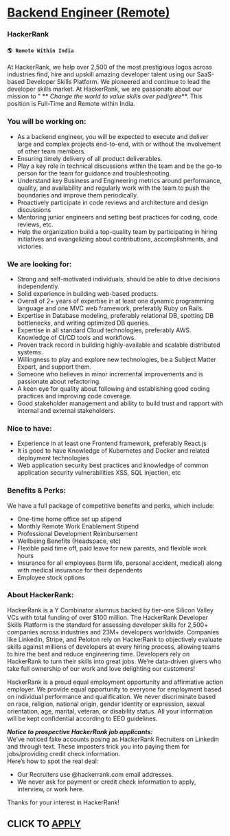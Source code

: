 # [Backend Engineer (Remote)](https://www.remotewlb.com/apply/backend-engineer-remote-125350)  
### HackerRank  
#### `🌎 Remote Within India`  

At HackerRank, we help over 2,500 of the most prestigious logos across industries find, hire and upskill amazing developer talent using our SaaS-based Developer Skills Platform. We pioneered and continue to lead the developer skills market. At HackerRank, we are passionate about our mission to " ** _Change the world to value skills over pedigree_**. This position is Full-Time and Remote within India.

### You will be working on:

  * As a backend engineer, you will be expected to execute and deliver large and complex projects end-to-end, with or without the involvement of other team members.
  * Ensuring timely delivery of all product deliverables.
  * Play a key role in technical discussions within the team and be the go-to person for the team for guidance and troubleshooting.
  * Understand key Business and Engineering metrics around performance, quality, and availability and regularly work with the team to push the boundaries and improve them periodically.
  * Proactively participate in code reviews and architecture and design discussions
  * Mentoring junior engineers and setting best practices for coding, code reviews, etc.
  * Help the organization build a top-quality team by participating in hiring initiatives and evangelizing about contributions, accomplishments, and victories.

### We are looking for:

  * Strong and self-motivated individuals, should be able to drive decisions independently.
  * Solid experience in building web-based products.
  * Overall of 2+ years of expertise in at least one dynamic programming language and one MVC web framework, preferably Ruby on Rails.
  * Expertise in Database modeling, preferably relational DB, spotting DB bottlenecks, and writing optimized DB queries.
  * Expertise in all standard Cloud technologies, preferably AWS. Knowledge of CI/CD tools and workflows.
  * Proven track record in building highly-available and scalable distributed systems.
  * Willingness to play and explore new technologies, be a Subject Matter Expert, and support them.
  * Someone who believes in minor incremental improvements and is passionate about refactoring.
  * A keen eye for quality about following and establishing good coding practices and improving code coverage.
  * Good stakeholder management and ability to build trust and rapport with internal and external stakeholders.

### Nice to have:

  * Experience in at least one Frontend framework, preferably React.js
  * It is good to have Knowledge of Kubernetes and Docker and related deployment technologies
  * Web application security best practices and knowledge of common application security vulnerabilities XSS, SQL injection, etc

### **Benefits & Perks:**

We have a full package of competitive benefits and perks, which include:

  * One-time home office set up stipend
  * Monthly Remote Work Enablement Stipend
  * Professional Development Reimbursement
  * Wellbeing Benefits (Headspace, etc)
  * Flexible paid time off, paid leave for new parents, and flexible work hours
  * Insurance for all employees (term life, personal accident, medical) along with medical insurance for their dependents
  * Employee stock options

### **About HackerRank:**

HackerRank is a Y Combinator alumnus backed by tier-one Silicon Valley VCs with total funding of over $100 million. The HackerRank Developer Skills Platform is the standard for assessing developer skills for 2,500+ companies across industries and 23M+ developers worldwide. Companies like LinkedIn, Stripe, and Peloton rely on HackerRank to objectively evaluate skills against millions of developers at every hiring process, allowing teams to hire the best and reduce engineering time. Developers rely on HackerRank to turn their skills into great jobs. We’re data-driven givers who take full ownership of our work and love delighting our customers!

HackerRank is a proud equal employment opportunity and affirmative action employer. We provide equal opportunity to everyone for employment based on individual performance and qualification. We never discriminate based on race, religion, national origin, gender identity or expression, sexual orientation, age, marital, veteran, or disability status. All your information will be kept confidential according to EEO guidelines.

**_Notice to prospective HackerRank job applicants:_**  
We’ve noticed fake accounts posing as HackerRank Recruiters on Linkedin and through text. These imposters trick you into paying them for jobs/providing credit check information.  
Here’s how to spot the real deal:

  * Our Recruiters use @hackerrank.com email addresses.
  * We never ask for payment or credit check information to apply, interview, or work here. 

Thanks for your interest in HackerRank!

  
## CLICK TO [APPLY](https://www.remotewlb.com/apply/backend-engineer-remote-125350)


